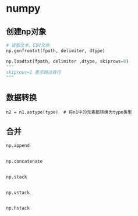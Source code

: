 # numpy





## 创建np对象

```python
# 读取文本，CSV文件
np.genfromtxt(fpath, delimiter, dtype)

np.loadtxt(fpath, delimiter ,dtype, skiprows=0)
"""
skiprows=1 表示跳过首行
"""
```







## 数据转换



```ptython
n2 = n1.astype(type)  # 将n1中的元素都转换为type类型
```





## 合并



```python
np.append


np.concatenate


np.stack


np.vstack


np.hstack

```



